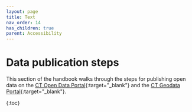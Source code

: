 ```yaml
---
layout: page
title: Text
nav_order: 14
has_children: true
parent: Accessibility
---
```


# Data publication steps

This section of the handbook walks through the steps for publishing open data on the [CT Open Data Portal](https://data.ct.gov/){:target="_blank"} and the [CT Geodata Portal](https://geodata.ct.gov/){:target="_blank"}. 

{:toc}